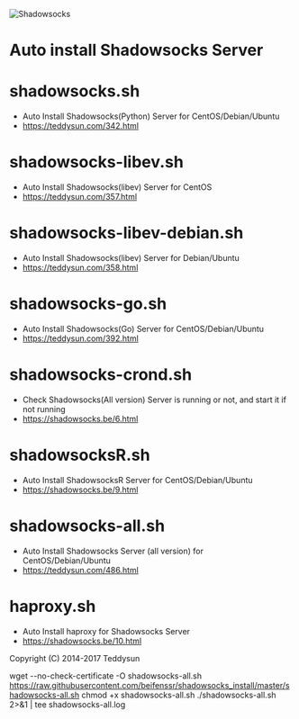 ![Shadowsocks](https://github.com/teddysun/shadowsocks_install/raw/master/shadowsocks.png)
# Auto install Shadowsocks Server

shadowsocks.sh
===============
- Auto Install Shadowsocks(Python) Server for CentOS/Debian/Ubuntu
- https://teddysun.com/342.html

shadowsocks-libev.sh
===============
- Auto Install Shadowsocks(libev) Server for CentOS
- https://teddysun.com/357.html

shadowsocks-libev-debian.sh
===============
- Auto Install Shadowsocks(libev) Server for Debian/Ubuntu
- https://teddysun.com/358.html

shadowsocks-go.sh
===============
- Auto Install Shadowsocks(Go) Server for CentOS/Debian/Ubuntu
- https://teddysun.com/392.html

shadowsocks-crond.sh
===============
- Check Shadowsocks(All version) Server is running or not, and start it if not running
- https://shadowsocks.be/6.html

shadowsocksR.sh
===============
- Auto Install ShadowsocksR Server for CentOS/Debian/Ubuntu
- https://shadowsocks.be/9.html

shadowsocks-all.sh
==================
- Auto Install Shadowsocks Server (all version) for CentOS/Debian/Ubuntu
- https://teddysun.com/486.html

haproxy.sh
===============
- Auto Install haproxy for Shadowsocks Server
- https://shadowsocks.be/10.html

Copyright (C) 2014-2017 Teddysun

wget --no-check-certificate -O shadowsocks-all.sh https://raw.githubusercontent.com/beifenssr/shadowsocks_install/master/shadowsocks-all.sh
chmod +x shadowsocks-all.sh
./shadowsocks-all.sh 2>&1 | tee shadowsocks-all.log
